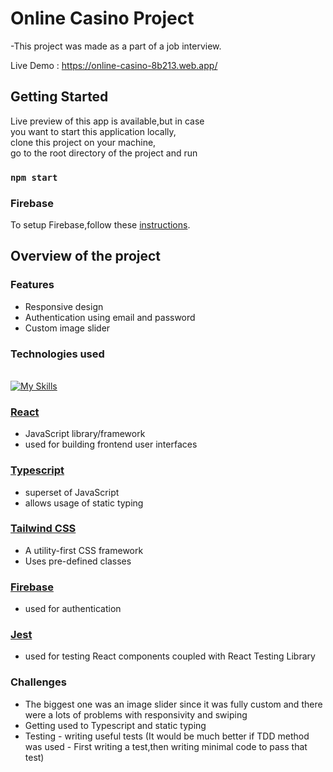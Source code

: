 # Online Casino Project

-This project was made as a part of a job interview.

Live Demo : https://online-casino-8b213.web.app/

## Getting Started

Live preview of this app is available,but in case \
you want to start this application locally,\
clone this project on your machine,\
go to the root directory of the project
and run

### `npm start`

### Firebase

To setup Firebase,follow these [instructions](https://firebase.google.com/docs/admin/setup/).

## Overview of the project

### Features

- Responsive design
- Authentication using email and password
- Custom image slider

### Technologies used

\
[![My Skills](https://skills.thijs.gg/icons?i=html,css,js,react,typescript,tailwind,firebase,jest)](https://skills.thijs.gg)

### [React](https://react.dev/)

- JavaScript library/framework
- used for building frontend user interfaces

### [Typescript](https://www.typescriptlang.org/)

- superset of JavaScript
- allows usage of static typing

### [Tailwind CSS](https://tailwindcss.com/)

- A utility-first CSS framework
- Uses pre-defined classes

### [Firebase](https://firebase.google.com/)

- used for authentication

### [Jest](https://jestjs.io/)

- used for testing React components coupled with React Testing Library

### Challenges

- The biggest one was an image slider since it was fully custom and there were a lots of problems with responsivity and swiping
- Getting used to Typescript and static typing
- Testing - writing useful tests (It would be much better if TDD method was used - First writing a test,then writing minimal code to pass that test)
